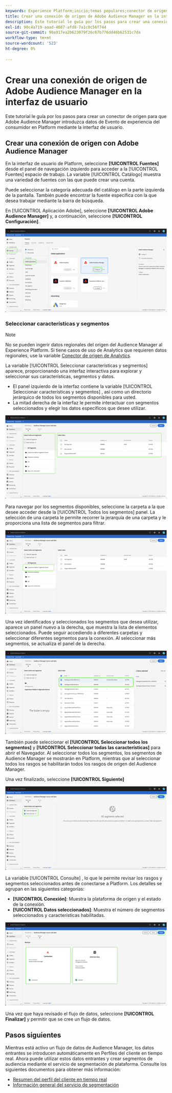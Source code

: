 ```yaml
---
keywords: Experience Platform;inicio;temas populares;conector de origen de Audience Manager;Audience Manager;conector de Audience Manager
title: Crear una conexión de origen de Adobe Audience Manager en la interfaz de usuario
description: Este tutorial le guía por los pasos para crear una conexión de origen para que Adobe Audience Manager introduzca datos de Evento de experiencia del consumidor en Platform mediante la interfaz de usuario.
exl-id: 90c4a719-aaad-4687-afd8-7a1c0c56f744
source-git-commit: 90a917ea2b623079f26c67b776dd46b62531c7da
workflow-type: tm+mt
source-wordcount: '523'
ht-degree: 0%

---
```


# Crear una conexión de origen de Adobe Audience Manager en la interfaz de usuario

Este tutorial le guía por los pasos para crear un conector de origen para que Adobe Audience Manager introduzca datos de Evento de experiencia del consumidor en Platform mediante la interfaz de usuario.

## Crear una conexión de origen con Adobe Audience Manager

En la interfaz de usuario de Platform, seleccione **[!UICONTROL Fuentes]** desde el panel de navegación izquierdo para acceder a la [!UICONTROL Fuentes] espacio de trabajo. La variable [!UICONTROL Catálogo] muestra una variedad de fuentes con las que puede crear una cuenta.

Puede seleccionar la categoría adecuada del catálogo en la parte izquierda de la pantalla. También puede encontrar la fuente específica con la que desea trabajar mediante la barra de búsqueda.

En [!UICONTROL Aplicación Adobe], seleccione **[!UICONTROL Adobe Audience Manager]** y, a continuación, seleccione **[!UICONTROL Configuración]**.

![catálogo](../../../../images/tutorials/create/aam/catalog.png)

### Seleccionar características y segmentos

>[!NOTE]
>
>No se pueden ingerir datos regionales del origen del Audience Manager al Experience Platform. Si tiene casos de uso de Analytics que requieren datos regionales, use la variable [Conector de origen de Analytics](../adobe-applications/analytics.md).

La variable [!UICONTROL Seleccionar características y segmentos] aparece, proporcionando una interfaz interactiva para explorar y seleccionar sus características, segmentos y datos.

* El panel izquierdo de la interfaz contiene la variable [!UICONTROL Seleccionar características y segmentos] , así como un directorio jerárquico de todos los segmentos disponibles para usted.
* La mitad derecha de la interfaz le permite interactuar con segmentos seleccionados y elegir los datos específicos que desee utilizar.

![add-data](../../../../images/tutorials/create/aam/add-data.png)

Para navegar por los segmentos disponibles, seleccione la carpeta a la que desee acceder desde la [!UICONTROL Todos los segmentos] panel. La selección de una carpeta le permite recorrer la jerarquía de una carpeta y le proporciona una lista de segmentos para filtrar.

![segment-folder](../../../../images/tutorials/create/aam/segment-folder.png)

Una vez identificados y seleccionados los segmentos que desea utilizar, aparece un panel nuevo a la derecha, que muestra la lista de elementos seleccionados. Puede seguir accediendo a diferentes carpetas y seleccionar diferentes segmentos para la conexión. Al seleccionar más segmentos, se actualiza el panel de la derecha.

![select-data](../../../../images/tutorials/create/aam/select-data.png)

También puede seleccionar el **[!UICONTROL Seleccionar todos los segmentos]** y **[!UICONTROL Seleccionar todas las características]** para abrir el Navegador. Al seleccionar todos los segmentos, los segmentos de Audience Manager se mostrarán en Platform, mientras que al seleccionar todos los rasgos se habilitarán todos los rasgos de origen del Audience Manager.

Una vez finalizado, seleccione **[!UICONTROL Siguiente]**

![todos los segmentos](../../../../images/tutorials/create/aam/all-segments.png)

La variable [!UICONTROL Consulte] , lo que le permite revisar los rasgos y segmentos seleccionados antes de conectarse a Platform. Los detalles se agrupan en las siguientes categorías:

* **[!UICONTROL Conexión]**: Muestra la plataforma de origen y el estado de la conexión.
* **[!UICONTROL Datos seleccionados]**: Muestra el número de segmentos seleccionados y características habilitadas.

![review](../../../../images/tutorials/create/aam/review.png)

Una vez que haya revisado el flujo de datos, seleccione **[!UICONTROL Finalizar]** y permitir que se cree un flujo de datos.

## Pasos siguientes

Mientras está activo un flujo de datos de Audience Manager, los datos entrantes se introducen automáticamente en Perfiles del cliente en tiempo real. Ahora puede utilizar estos datos entrantes y crear segmentos de audiencia mediante el servicio de segmentación de plataforma. Consulte los siguientes documentos para obtener más información:

* [Resumen del perfil del cliente en tiempo real](../../../../../profile/home.md)
* [Información general del servicio de segmentación](../../../../../segmentation/home.md)
